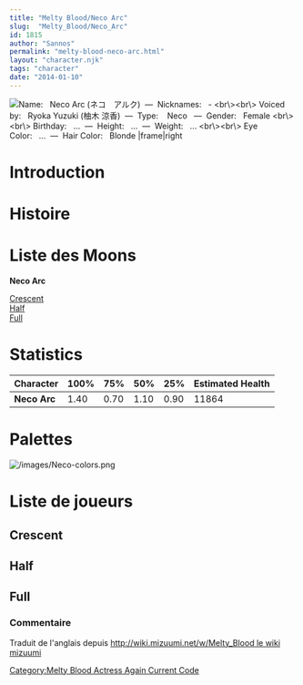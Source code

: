 ```yaml
---
title: "Melty Blood/Neco Arc"
slug:  "Melty_Blood/Neco_Arc"
id: 1815
author: "Sannos"
permalink: "melty-blood-neco-arc.html"
layout: "character.njk"
tags: "character"
date: "2014-01-10"
---
```


![ **Name:**   Neco Arc (ネコ　アルク)  —  **Nicknames:**   -
\<br\\\>\<br\\\> **Voiced by:**   Ryoka Yuzuki (柚木
涼香)  —  **Type:**    Neco   —  **Gender:**   Female \<br\\\>\<br\\\>
**Birthday:**   ...  —  **Height:**   ...  —  **Weight:**   ...
\<br\\\>\<br\\\> **Eye Color:**   ...  —  **Hair Color:**   Blonde
\|frame\|right](/images/Neco0.png " Name:   Neco Arc (ネコ　アルク)  —  Nicknames:   - <br\><br\> Voiced by:   Ryoka Yuzuki (柚木 涼香)  —  Type:    Neco   —  Gender:   Female <br\><br\> Birthday:   ...  —  Height:   ...  —  Weight:   ... <br\><br\> Eye Color:   ...  —  Hair Color:   Blonde |frame|right")

# Introduction

# Histoire

# Liste des Moons

**Neco Arc**

[Crescent](Melty_Blood/Neco_Arc/Crescent_Moon "wikilink")  
[Half](Melty_Blood/Neco_Arc/Half_Moon "wikilink")  
[Full](Melty_Blood/Neco_Arc/Full_Moon "wikilink")  

# Statistics

| Character    | 100% | 75%  | 50%  | 25%  | Estimated Health |
|--------------|------|------|------|------|------------------|
| **Neco Arc** | 1.40 | 0.70 | 1.10 | 0.90 | 11864            |

# Palettes

![](/images/Neco-colors.png "/images/Neco-colors.png")

# Liste de joueurs

## Crescent

## Half

## Full

### Commentaire

Traduit de l'anglais depuis [http://wiki.mizuumi.net/w/Melty_Blood le
wiki
mizuumi](http://wiki.mizuumi.net/w/Melty_Blood_le_wiki_mizuumi "wikilink")

[Category:Melty Blood Actress Again Current
Code](Category:Melty_Blood_Actress_Again_Current_Code "wikilink")
